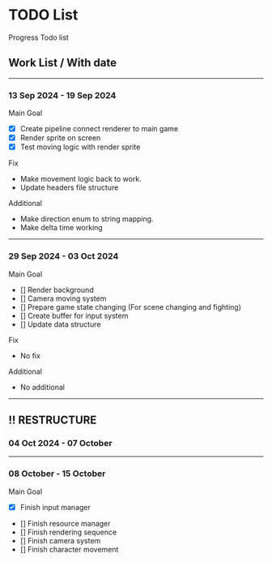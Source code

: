 # TODO List

Progress Todo list

## Work List / With date

---

### 13 Sep 2024 - 19 Sep 2024

Main Goal

- [x] Create pipeline connect renderer to main game
- [x] Render sprite on screen
- [x] Test moving logic with render sprite

Fix

- Make movement logic back to work.
- Update headers file structure

Additional

- Make direction enum to string mapping.
- Make delta time working

---

### 29 Sep 2024 - 03 Oct 2024

Main Goal

- [] Render background
- [] Camera moving system
- [] Prepare game state changing (For scene changing and fighting)
- [] Create buffer for input system
- [] Update data structure

Fix

- No fix

Additional

- No additional

---

## !! RESTRUCTURE

### 04 Oct 2024 - 07 October

---

### 08 October - 15 October

Main Goal

- [x] Finish input manager
- [] Finish resource manager
- [] Finish rendering sequence
- [] Finish camera system
- [] Finish character movement
